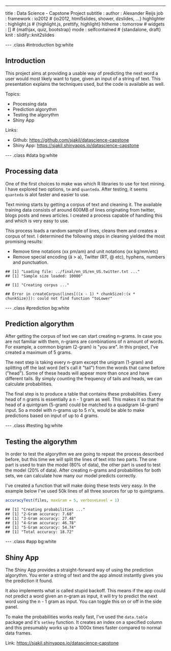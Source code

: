 ---
title       : Data Science - Capstone Project
subtitle    : 
author      : Alexander Reijs
job         : 
framework   : io2012        # {io2012, html5slides, shower, dzslides, ...}
highlighter : highlight.js  # {highlight.js, prettify, highlight}
hitheme     : tomorrow      # 
widgets     : []            # {mathjax, quiz, bootstrap}
mode        : selfcontained # {standalone, draft}
knit        : slidify::knit2slides


--- .class #introduction bg:white




## Introduction

This project aims at providing a usable way of predicting the next word a user would most likely want to type, given an input of a string of text. This presentation explains the techniques used, but the code is available as well.

Topics:

- Processing data
- Prediction algorythm
- Testing the algorythm
- Shiny App

Links:

- Github: https://github.com/sjakil/datascience-capstone
- Shiny App: https://sjakil.shinyapps.io/datascience-capstone



--- .class #data bg:white

## Processing data

One of the first choices to make was which R libraries to use for text mining. I have explored two options, `tm` and `quanteda`. After testing, it seems `quanteda` is alot faster and easier to use.

Text mining starts by getting a corpus of text and cleaning it. The available training data consists of around 600MB of lines originating from twitter, blogs posts and news articles. I created a process capable of handling this and which is very easy to use. 

This process loads a random sample of lines, cleans them and creates a corpus of text. I determined the following steps in cleaning yielded the most promising results:
- Remove time notations (xx pm/am) and unit notations (xx kg/mm/etc)
- Remove special encoding (ä > a), Twitter (RT, @ etc), hyphens, numbers and punctuation.


```
## [1] "Loading file: ../final/en_US/en_US.twitter.txt ..."
## [1] "Sample size loaded: 10000"
```

```
## [1] "Creating corpus ..."
```

```
## Error in createCorpus(lines[((x - 1) * chunkSize):(x * chunkSize)]): could not find function "toLower"
```

--- .class #prediction bg:white

## Prediction algorythm

After getting the corpus of text we can start creating n-grams. In case you are not familiar with them, n-grams are combinations of n amount of words. For example, a common bigram (2-gram) is "you are". In this project, I've created a maximum of 5 grams.

The next step is taking every n-gram except the unigram (1-gram) and splitting off the last word (let's call it "tail") from the words that came before ("head"). Some of these heads will appear more than once and have different tails. By simply counting the frequency of tails and heads, we can calculate probabilities.

The final step is to produce a table that contains these probabilities. Every head of n grams is essentially a n - 1 gram as well. This makes it so that the head of a quintgram (5-gram) could be matched to a quadgram (4-gram) input. So  a model with n-grams up to 5 n's, would be able to make predictions based on input of up to 4 grams.


--- .class #testing bg:white

## Testing the algorythm

In order to test the algorythm we are going to repeat the process described before, but this time we will split the lines of text into two parts. The one part is used to train the model (80% of data), the other part is used to test the model (20% of data). After creating n-grams and probabilities for both sets, we can calculate how many our model predicts correctly.

I've created a function that will make doing these tests very easy. In the example below I've used 50k lines of all three sources for up to quintgrams.



```r
accuracyTest(files, maxGram = 5, verboseLevel = 1)
```

```
## [1] "Creating probabilities ..."
## [1] "2-Gram accuracy: 7.68"
## [1] "3-Gram accuracy: 27.48"
## [1] "4-Gram accuracy: 46.78"
## [1] "5-Gram accuracy: 54.74"
## [1] "Total accuracy: 18.72"
```

--- .class #app bg:white

## Shiny App

The Shiny App provides a straight-forward way of using the prediction algorythm. You enter a string of text and the app almost instantly gives you the prediction it found.

It also implements what is called stupid backoff. This means if the app could not predict a word given an n-gram as input, it will try to predict the next word using the n - 1 gram as input. You can toggle this on or off in the side panel.

To make the probabilities works really fast, I've used the `data.table` package and it's `setkey` function. It creates an index on a specified column and this presumably works up to a 1000x times faster compared to normal data frames.

Link: https://sjakil.shinyapps.io/datascience-capstone
